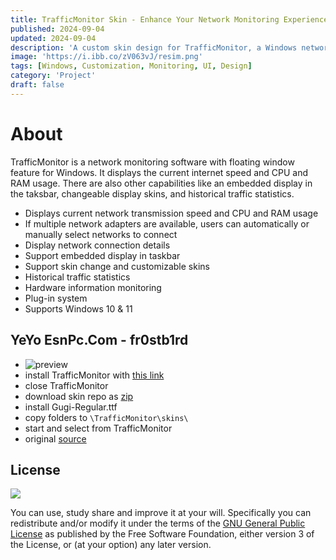 ```yaml
---
title: TrafficMonitor Skin - Enhance Your Network Monitoring Experience
published: 2024-09-04
updated: 2024-09-04
description: 'A custom skin design for TrafficMonitor, a Windows network monitoring tool that displays internet speed, CPU, and RAM usage'
image: 'https://i.ibb.co/zV063vJ/resim.png'
tags: [Windows, Customization, Monitoring, UI, Design]
category: 'Project'
draft: false
---
```


# About

TrafficMonitor is a network monitoring software with floating window feature for Windows. It displays the current internet speed and CPU and RAM usage. There are also other capabilities like an embedded display in the taksbar, changeable display skins, and historical traffic statistics.


-  Displays current network transmission speed and CPU and RAM usage
-  If multiple network adapters are available, users can automatically or manually select networks to connect
-  Display network connection details
-  Support embedded display in taskbar
-  Support skin change and customizable skins
-  Historical traffic statistics
-  Hardware information monitoring
-  Plug-in system
-  Supports Windows 10 & 11


## YeYo EsnPc.Com - fr0stb1rd

- ![preview](https://i.ibb.co/zV063vJ/resim.png)
- install TrafficMonitor with [this link](https://github.com/zhongyang219/TrafficMonitor/blob/master/README_en-us.md)
- close TrafficMonitor
- download skin repo as [zip](https://gitlab.com/fr0stb1rd/trafficmonitor-skin/-/archive/main/trafficmonitor-skin-main.zip)
- install Gugi-Regular.ttf
- copy folders to `\TrafficMonitor\skins\`
- start and select from TrafficMonitor
- original [source](https://github.com/zhongyang219/TrafficMonitorSkin/blob/master/%E7%9A%AE%E8%82%A4%E4%B8%8B%E8%BD%BD.md)

## License

![](https://www.gnu.org/graphics/gplv3-127x51.png)

You can use, study share and improve it at your will. Specifically you can redistribute and/or modify it under the terms of the [GNU General Public License](https://www.gnu.org/licenses/gpl-3.0.html) as published by the Free Software Foundation, either version 3 of the License, or (at your option) any later version.
